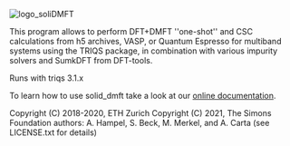 ![logo_soliDMFT](doc/logos/logo_solid_dmft.png)

This program allows to perform DFT+DMFT ''one-shot'' and CSC
calculations from h5 archives, VASP, or Quantum Espresso for multiband systems using
the TRIQS package, in combination with various impurity solvers and SumkDFT from
DFT-tools. 

Runs with triqs 3.1.x

To learn how to use solid_dmft take a look at our [online documentation](https://flatironinstitute.github.io/solid_dmft/).

Copyright (C) 2018-2020, ETH Zurich
Copyright (C) 2021, The Simons Foundation 
  authors: A. Hampel, S. Beck, M. Merkel, and A. Carta
(see LICENSE.txt for details)



